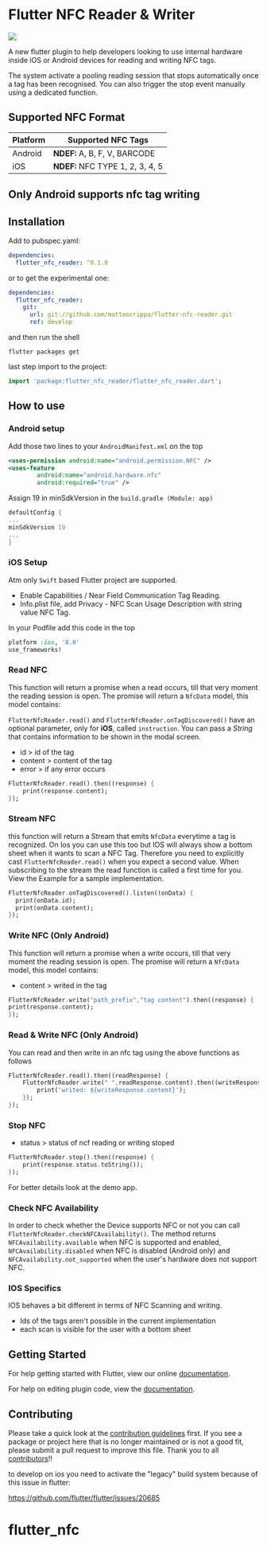 # Flutter NFC Reader & Writer

![](https://raw.githubusercontent.com/matteocrippa/flutter-nfc-reader/master/.github/nfc-flutter-logo.jpg)

A new flutter plugin to help developers looking to use internal hardware inside iOS or Android devices for reading and writing NFC tags.

The system activate a pooling reading session that stops automatically once a tag has been recognised.
You can also trigger the stop event manually using a dedicated function.

## Supported NFC Format

| Platform | Supported NFC Tags               |
| -------- | -------------------------------- |
| Android  | **NDEF:**  A, B, F, V, BARCODE   |
| iOS      | **NDEF:** NFC TYPE 1, 2, 3, 4, 5 |


## Only Android supports nfc tag writing

## Installation

Add to pubspec.yaml:

```yaml
dependencies:
  flutter_nfc_reader: ^0.1.0
```

or to get the experimental one:

```yaml
dependencies:
  flutter_nfc_reader:
    git:
      url: git://github.com/matteocrippa/flutter-nfc-reader.git
      ref: develop
```

and then run the shell

```shell
flutter packages get
```

last step import to the project:

```dart
import 'package:flutter_nfc_reader/flutter_nfc_reader.dart';
```

## How to use

### Android setup

Add those two lines to your `AndroidManifest.xml` on the top

```xml
<uses-permission android:name="android.permission.NFC" />
<uses-feature
        android:name="android.hardware.nfc"
        android:required="true" />
```

Assign 19 in minSdkVersion in the  `build.gradle (Module: app)`

```gradle
defaultConfig {
...
minSdkVersion 19
...
}
```

### iOS Setup

Atm only `Swift` based Flutter project are supported.

- Enable Capabilities / Near Field Communication Tag Reading.
- Info.plist file, add Privacy - NFC Scan Usage Description with string value NFC Tag.

In your Podfile add this code in the top

```ruby
platform :ios, '8.0'
use_frameworks!
```

### Read NFC

This function will return a promise when a read occurs, till that very moment the reading session is open.
The promise will return a `NfcData` model, this model contains:

`FlutterNfcReader.read()` and `FlutterNfcReader.onTagDiscovered()` have an optional parameter, only for **iOS**, called `instruction`.
You can pass a _String_ that contains information to be shown in the modal screen.

- id > id of the tag
- content > content of the tag
- error > if any error occurs

```dart
FlutterNfcReader.read().then((response) {
    print(response.content);
});
```

### Stream NFC

this function will return a Stream that emits `NfcData` everytime a tag is recognized. On Ios you can use this too but IOS will always show a bottom sheet when it wants to scan a NFC Tag. Therefore you need to explicitly cast `FlutterNfcReader.read()` when you expect a second value. When subscribing to the stream the read function is called a first time for you. View the Example for a sample implementation.

```dart
FlutterNfcReader.onTagDiscovered().listen((onData) {
  print(onData.id);
  print(onData.content);
});
```

### Write NFC (Only Android)

This function will return a promise when a write occurs, till that very moment the reading session is open.
The promise will return a `NfcData` model, this model contains:

- content > writed in the tag

```dart
FlutterNfcReader.write("path_prefix","tag content").then((response) {
print(response.content);
});
```

### Read & Write NFC (Only Android)

You can read and then write in an nfc tag using the above functions as follows

```dart
FlutterNfcReader.read().then((readResponse) {
    FlutterNfcReader.write(" ",readResponse.content).then((writeResponse) {
        print('writed: ${writeResponse.content}');
    });
});
```

### Stop NFC

- status > status of ncf reading or writing stoped

```dart
FlutterNfcReader.stop().then((response) {
    print(response.status.toString());
});
```

For better details look at the demo app.

### Check NFC Availability
In order to check whether the Device supports NFC or not you can call `FlutterNfcReader.checkNFCAvailability()`.
The method returns `NFCAvailability.available` when NFC is supported and enabled, `NFCAvailability.disabled` when NFC is disabled (Android only) and `NFCAvailability.not_supported` when the user's hardware does not support NFC.

### IOS Specifics

IOS behaves a bit different in terms of NFC Scanning and writing.

- Ids of the tags aren't possible in the current implementation
- each scan is visible for the user with a bottom sheet 

## Getting Started

For help getting started with Flutter, view our online
[documentation](https://flutter.io/).

For help on editing plugin code, view the [documentation](https://flutter.io/developing-packages/#edit-plugin-package).

## Contributing

Please take a quick look at the [contribution guidelines](https://github.com/matteocrippa/flutter-nfc-reader/blob/master/.github/CONTRIBUTING.md) first. If you see a package or project here that is no longer maintained or is not a good fit, please submit a pull request to improve this file.
Thank you to all [contributors](https://github.com/matteocrippa/flutter-nfc-reader/graphs/contributors)!!

to develop on ios you need to activate the "legacy" build system because of this issue in flutter:

<https://github.com/flutter/flutter/issues/20685>
# flutter_nfc

